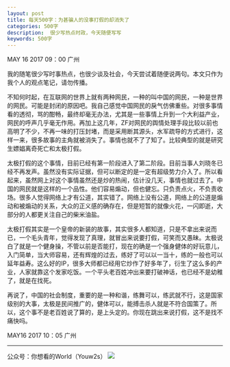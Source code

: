 ```yaml
---
layout: post
title: 每天500字：为甚骗人的没事打假的却消失了
categories: 500字
description:  很少写热点时政，今天随便写写
keywords: 500字
---
```


MAY 16 2017  09：00 广州

我的随笔很少写时事热点，也很少谈及社会，今天尝试着随便说两句。本文只作为我个人的观点笔记，请勿传播。

不知何时起，在互联网的世界上就有两种网民，一种的叫中国的网民，一种是世界的网民。可能是封闭的原因吧。我自己感觉中国网民的戾气仿佛重些。对很多事情看的透彻，骂的酣畅，最终却毫无办法，尤其是一些事情上升到一个大利益产业，网民的呼声几乎毫无作用。再加上这几年，ZF对网民的舆情处理手段比较以前也高明了不少，不再一味的打压封堵，而是采用断其源头，水军疏导的方式进行，这样一来，很多故事的主角就被消失了。事情也就不了了知了。比较典型的就是研究生嫖娼离奇死亡和太极打假。

太极打假的这个事情，目前已经有第一阶段进入了第二阶段。目前当事人刘晓冬已经不再发声。虽然没有实际证据，但可以断定的是一定有超级势力介入了。所以看起来，虽然网上对这个事情虽然还是炒的热闹，估计没几天，事情也就过去了。中国的网民就是这样的一个品性。他们容易煽动，但也健忘。只负责点火，不负责收场。很多人觉得网络上才有公道，其实错了。网络上没有公道，网络上的公道是煽动和被煽动的关系，大众的正义感的确存在，但是短暂的就像火花，一闪即逝，大部分的人都更关注自己的柴米油盐。

太极打假其实是一个皇帝的新装的故事，其实很多人都知道，只是不拿出来说而已，一个毛头青年，觉得发现了真理，就冒出来说要打假，可笑而又愚昧。太极说白了就是一个健身操，不管以前是否能打，现在的确是一个强身健体的好玩意儿，入门简单，当大师容易，还有辉煌的过去，练好了可以以一当十，练的一般也可以延年益寿。这么好的IP，很多大师都已经用它炒作了好多年了，衍生了这么多的产业，人家就靠这个发家吃饭。一个平头老百姓冲出来要打破神话，也已经不是幼稚了，就是在找死。

再说了，中国的社会制度，重要的是一种和谐，练舞可以，练武就不行，这是国家级别的大事，太极是民间推广的，健体可以，能搏击杀人就是不符合国策了。所以，这个事不是老百姓说了算的，是上头定的。你现在跳出来说打假，这不是找不痛快吗。

MAY16 2017  10：05 广州

---- 
公众号：你想看的World（Youw2s）
![][image-1]

[image-1]:	http://upload-images.jianshu.io/upload_images/3342594-dca1f89eba3e50ca.jpg?imageMogr2/auto-orient/strip%7CimageView2/2/w/1240